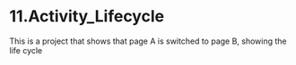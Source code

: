 # 11.Activity_Lifecycle
 This is a project that shows that page A is switched to page B, showing the life cycle
